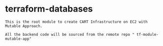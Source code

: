 # terraform-databases

```
This is the root module to create CART Infrastructure on EC2 with Mutable Approach.

All the backend code will be sourced from the remote repo " tf-module-mutable-app"
```